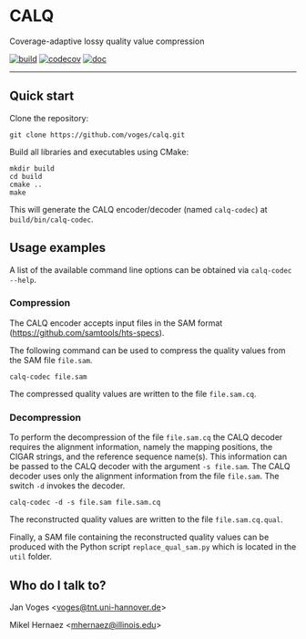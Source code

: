 # CALQ

Coverage-adaptive lossy quality value compression

[![build](https://travis-ci.org/voges/calq.svg?branch=master)](https://travis-ci.org/voges/calq)
[![codecov](https://codecov.io/gh/voges/calq/branch/master/graph/badge.svg)](https://codecov.io/gh/voges/calq)
[![doc](https://img.shields.io/badge/doc-online-blue)](https://voges.github.io/calq)

---

## Quick start

Clone the repository:

    git clone https://github.com/voges/calq.git

Build all libraries and executables using CMake:

    mkdir build
    cd build
    cmake ..
    make

This will generate the CALQ encoder/decoder (named ``calq-codec``) at ``build/bin/calq-codec``.

## Usage examples

A list of the available command line options can be obtained via ``calq-codec --help``.

### Compression

The CALQ encoder accepts input files in the SAM format (https://github.com/samtools/hts-specs).

The following command can be used to compress the quality values from the SAM file ``file.sam``.

    calq-codec file.sam

The compressed quality values are written to the file ``file.sam.cq``.

### Decompression

To perform the decompression of the file ``file.sam.cq`` the CALQ decoder requires the alignment information, namely the mapping positions, the CIGAR strings, and the reference sequence name(s). This information can be passed to the CALQ decoder with the argument ``-s file.sam``. The CALQ decoder uses only the alignment information from the file ``file.sam``. The switch ``-d`` invokes the decoder.

    calq-codec -d -s file.sam file.sam.cq

The reconstructed quality values are written to the file ``file.sam.cq.qual``.

Finally, a SAM file containing the reconstructed quality values can be produced with the Python script ``replace_qual_sam.py`` which is located in the ``util`` folder.

## Who do I talk to?

Jan Voges <[voges@tnt.uni-hannover.de](mailto:voges@tnt.uni-hannover.de)>

Mikel Hernaez <[mhernaez@illinois.edu](mailto:mhernaez@illinois.edu)>
